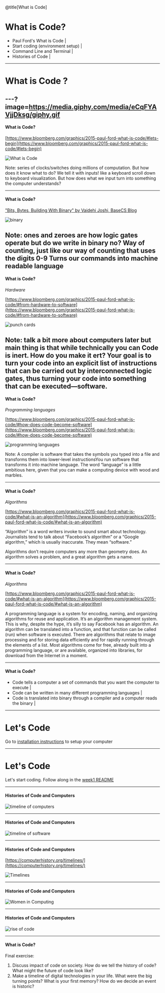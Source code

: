 @title[What is Code]
# What is Code? 

- Paul Ford's What is Code |
- Start coding (environment setup) |
- Command Line and Terminal |
- Histories of Code |

---
# What is Code ?

---?image=https://media.giphy.com/media/eCqFYAVjjDksg/giphy.gif
---
#### What is Code?

[https://www.bloomberg.com/graphics/2015-paul-ford-what-is-code/#lets-begin](https://www.bloomberg.com/graphics/2015-paul-ford-what-is-code/#lets-begin)

![What is Code](https://i.insider.com/557cfa3169bedd37184452ac?width=750&format=jpeg&auto=webp)

Note: series of clocks/switches doing millions of computation. But how does it know what to do? We tell it with inputs! like a keyboard scroll down to keyboard visualization. But how does what we input turn into something the computer understands?

---
#### What is Code?

["Bits, Bytes, Building With Binary" by Vaidehi Joshi, BaseCS Blog](https://medium.com/basecs/bits-bytes-building-with-binary-13cb4289aafahttps://medium.com/basecs/bits-bytes-building-with-binary-13cb4289aafa)

![binary](https://miro.medium.com/max/3100/1*x6IfVQZVS2ANcBsIfco_Ww.jpeg)

Note:
ones and zeroes
are how logic gates operate
but do we write in binary no?
Way of counting, just like our way of counting that uses the digits 0-9
Turns our commands into machine readable language
---
#### What is Code?

_Hardware_

[https://www.bloomberg.com/graphics/2015-paul-ford-what-is-code/#from-hardware-to-software](https://www.bloomberg.com/graphics/2015-paul-ford-what-is-code/#from-hardware-to-software)

![punch cards](https://media1.giphy.com/media/dJHn2l247obMlYn7Q8/giphy.gif)

Note:
talk a bit more about computers later
but main thing is that while technically you can 
Code is inert. How do you make it ert? Your goal is to turn your code into an explicit list of instructions that can be carried out by interconnected logic gates, thus turning your code into something that can be executed—software.
---
#### What is Code?

_Programming languages_

[https://www.bloomberg.com/graphics/2015-paul-ford-what-is-code/#how-does-code-become-software](https://www.bloomberg.com/graphics/2015-paul-ford-what-is-code/#how-does-code-become-software)

![programming languages](https://hackernoon.com/hn-images/1*jd8ZKUWtY1AOMwz2CvZG8A.jpeg)

Note:
A compiler is software that takes the symbols you typed into a file and transforms them into lower-level instructionsYou run software that transforms it into machine language. The word “language” is a little ambitious here, given that you can make a computing device with wood and marbles.

---
#### What is Code?

_Algorithms_

[https://www.bloomberg.com/graphics/2015-paul-ford-what-is-code/#what-is-an-algorithm](https://www.bloomberg.com/graphics/2015-paul-ford-what-is-code/#what-is-an-algorithm)

“Algorithm” is a word writers invoke to sound smart about technology. Journalists tend to talk about “Facebook’s algorithm” or a “Google algorithm,” which is usually inaccurate. They mean “software.”

Algorithms don’t require computers any more than geometry does. An algorithm solves a problem, and a great algorithm gets a name.

---
#### What is Code?

_Algorithms_

[https://www.bloomberg.com/graphics/2015-paul-ford-what-is-code/#what-is-an-algorithm](https://www.bloomberg.com/graphics/2015-paul-ford-what-is-code/#what-is-an-algorithm)

A programming language is a system for encoding, naming, and organizing algorithms for reuse and application. It’s an algorithm management system. This is why, despite the hype, it’s silly to say Facebook has an algorithm. An algorithm can be translated into a function, and that function can be called (run) when software is executed. There are algorithms that relate to image processing and for storing data efficiently and for rapidly running through the elements of a list. Most algorithms come for free, already built into a programming language, or are available, organized into libraries, for download from the Internet in a moment.

---
#### What is Code?

- Code tells a computer a set of commands that you want the computer to execute |
- Code can be written in many different programming languages |
- Code is translated into binary through a compiler and a computer reads the binary |

---
# Let's Code

Go to [installation instructions](/week1/installation_instructions.md) to setup your computer

---
# Let's Code

Let's start coding. Follow along in the [week1 README](/week1/README.md)

---
#### Histories of Code and Computers

![timeline of computers](https://i.pinimg.com/originals/db/9d/bf/db9dbfd74e555e7cb3750daa59f37268.jpg)

---
#### Histories of Code and Computers
![timeline of software](https://anddum.com/timeline/timelinepics/inteltimeline.gif)

---
#### Histories of Code and Computers

[https://computerhistory.org/timelines/](https://computerhistory.org/timelines/)

![Timelines](https://www.computerhistory.org/siliconengine/_media/img/siliconengine-welcome-main.jpg)

---
#### Histories of Code and Computers

![Women in Computing](https://www.mercurynews.com/wp-content/uploads/2016/08/20140221_043137_ssjm0223womenone90.jpg?w=620)

---
#### Histories of Code and Computers

![rise of code](https://thumbs.gfycat.com/JovialGleamingEquestrian-size_restricted.gif)

---
#### What is Code?

Final exercise:
1. Discuss impact of code on society. How do we tell the history of code? What might the future of code look like?
2. Make a timeline of digital technologies in your life. What were the big turning points? What is your first memory? How do we decide an event is historic?
